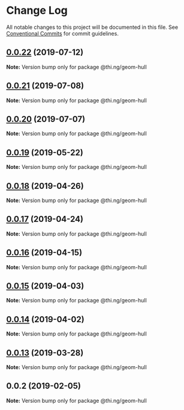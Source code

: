 # Change Log

All notable changes to this project will be documented in this file.
See [Conventional Commits](https://conventionalcommits.org) for commit guidelines.

## [0.0.22](https://github.com/thi-ng/umbrella/compare/@thi.ng/geom-hull@0.0.21...@thi.ng/geom-hull@0.0.22) (2019-07-12)

**Note:** Version bump only for package @thi.ng/geom-hull





## [0.0.21](https://github.com/thi-ng/umbrella/compare/@thi.ng/geom-hull@0.0.20...@thi.ng/geom-hull@0.0.21) (2019-07-08)

**Note:** Version bump only for package @thi.ng/geom-hull





## [0.0.20](https://github.com/thi-ng/umbrella/compare/@thi.ng/geom-hull@0.0.19...@thi.ng/geom-hull@0.0.20) (2019-07-07)

**Note:** Version bump only for package @thi.ng/geom-hull





## [0.0.19](https://github.com/thi-ng/umbrella/compare/@thi.ng/geom-hull@0.0.18...@thi.ng/geom-hull@0.0.19) (2019-05-22)

**Note:** Version bump only for package @thi.ng/geom-hull





## [0.0.18](https://github.com/thi-ng/umbrella/compare/@thi.ng/geom-hull@0.0.17...@thi.ng/geom-hull@0.0.18) (2019-04-26)

**Note:** Version bump only for package @thi.ng/geom-hull





## [0.0.17](https://github.com/thi-ng/umbrella/compare/@thi.ng/geom-hull@0.0.16...@thi.ng/geom-hull@0.0.17) (2019-04-24)

**Note:** Version bump only for package @thi.ng/geom-hull





## [0.0.16](https://github.com/thi-ng/umbrella/compare/@thi.ng/geom-hull@0.0.15...@thi.ng/geom-hull@0.0.16) (2019-04-15)

**Note:** Version bump only for package @thi.ng/geom-hull





## [0.0.15](https://github.com/thi-ng/umbrella/compare/@thi.ng/geom-hull@0.0.14...@thi.ng/geom-hull@0.0.15) (2019-04-03)

**Note:** Version bump only for package @thi.ng/geom-hull





## [0.0.14](https://github.com/thi-ng/umbrella/compare/@thi.ng/geom-hull@0.0.13...@thi.ng/geom-hull@0.0.14) (2019-04-02)

**Note:** Version bump only for package @thi.ng/geom-hull





## [0.0.13](https://github.com/thi-ng/umbrella/compare/@thi.ng/geom-hull@0.0.12...@thi.ng/geom-hull@0.0.13) (2019-03-28)

**Note:** Version bump only for package @thi.ng/geom-hull







## 0.0.2 (2019-02-05)

**Note:** Version bump only for package @thi.ng/geom-hull

